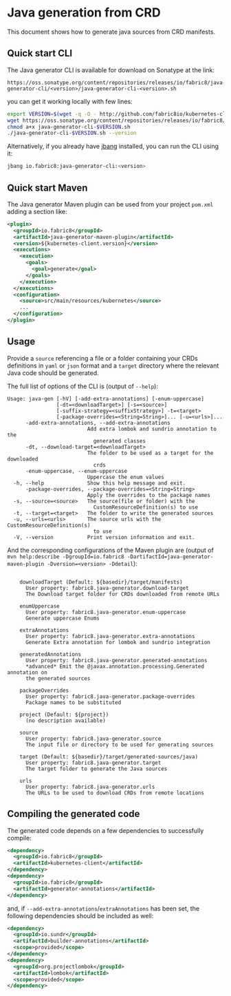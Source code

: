 # Java generation from CRD

This document shows how to generate java sources from CRD manifests.

## Quick start CLI

The Java generator CLI is available for download on Sonatype at the link:

```
https://oss.sonatype.org/content/repositories/releases/io/fabric8/java-generator-cli/<version>/java-generator-cli-<version>.sh
```

you can get it working locally with few lines:

```bash
export VERSION=$(wget -q -O - http://github.com/fabric8io/kubernetes-client/releases/latest --header "Accept: application/json" | jq -r '.tag_name' | cut -c 2-)
wget https://oss.sonatype.org/content/repositories/releases/io/fabric8/java-generator-cli/$VERSION/java-generator-cli-$VERSION.sh
chmod a+x java-generator-cli-$VERSION.sh
./java-generator-cli-$VERSION.sh --version
```

Alternatively, if you already have [jbang](https://www.jbang.dev/) installed, you can run the CLI using it:

```bash
jbang io.fabric8:java-generator-cli:<version>
```

## Quick start Maven

The Java generator Maven plugin can be used from your project `pom.xml` adding a section like:

```xml
<plugin>
  <groupId>io.fabric8</groupId>
  <artifactId>java-generator-maven-plugin</artifactId>
  <version>${kubernetes-client.version}</version>
  <executions>
    <execution>
      <goals>
        <goal>generate</goal>
      </goals>
    </execution>
  </executions>
  <configuration>
    <source>src/main/resources/kubernetes</source>
    ...
  </configuration>
</plugin>
```

## Usage

Provide a `source` referencing a file or a folder containing your CRDs definitions in `yaml` or `json` format and a `target` directory where the relevant Java code should be generated.

The full list of options of the CLI is (output of `--help`):

```
Usage: java-gen [-hV] [-add-extra-annotations] [-enum-uppercase]
                [-dt=<downloadTarget>] [-s=<source>]
                [-suffix-strategy=<suffixStrategy>] -t=<target>
                [-package-overrides=<String=String>]... [-u=<urls>]...
      -add-extra-annotations, --add-extra-annotations
                          Add extra lombok and sundrio annotation to the
                            generated classes
      -dt, --download-target=<downloadTarget>
                          The folder to be used as a target for the downloaded
                            crds
      -enum-uppercase, --enum-uppercase
                          Uppercase the enum values
  -h, --help              Show this help message and exit.
      -package-overrides, --package-overrides=<String=String>
                          Apply the overrides to the package names
  -s, --source=<source>   The source(file or folder) with the
                            CustomResourceDefinition(s) to use
  -t, --target=<target>   The folder to write the generated sources
  -u, --urls=<urls>       The source urls with the CustomResourceDefinition(s)
                            to use
  -V, --version           Print version information and exit.
```

And the corresponding configurations of the Maven plugin are (output of `mvn help:describe -DgroupId=io.fabric8 -DartifactId=java-generator-maven-plugin -Dversion=<version> -Ddetail`):

```

    downloadTarget (Default: ${basedir}/target/manifests)
      User property: fabric8.java-generator.download-target
      The Download target folder for CRDs downloaded from remote URLs

    enumUppercase
      User property: fabric8.java-generator.enum-uppercase
      Generate uppercase Enums

    extraAnnotations
      User property: fabric8.java-generator.extra-annotations
      Generate Extra annotation for lombok and sundrio integration

    generatedAnnotations
      User property: fabric8.java-generator.generated-annotations
      *advanced* Emit the @javax.annotation.processing.Generated annotation on
      the generated sources

    packageOverrides
      User property: fabric8.java-generator.package-overrides
      Package names to be substituted

    project (Default: ${project})
      (no description available)

    source
      User property: fabric8.java-generator.source
      The input file or directory to be used for generating sources

    target (Default: ${basedir}/target/generated-sources/java)
      User property: fabric8.java-generator.target
      The target folder to generate the Java sources

    urls
      User property: fabric8.java-generator.urls
      The URLs to be used to download CRDs from remote locations
```

## Compiling the generated code

The generated code depends on a few dependencies to successfully compile:

```xml
<dependency>
  <groupId>io.fabric8</groupId>
  <artifactId>kubernetes-client</artifactId>
</dependency>
<dependency>
  <groupId>io.fabric8</groupId>
  <artifactId>generator-annotations</artifactId>
</dependency>
```

and, if `--add-extra-annotations`/`extraAnnotations` has been set, the following dependencies should be included as well:
```xml
<dependency> 
  <groupId>io.sundr</groupId> 
  <artifactId>builder-annotations</artifactId> 
  <scope>provided</scope> 
</dependency> 
<dependency> 
  <groupId>org.projectlombok</groupId> 
  <artifactId>lombok</artifactId> 
  <scope>provided</scope> 
</dependency>
```
